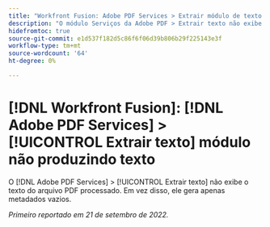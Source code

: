 ```yaml
---
title: "Workfront Fusion: Adobe PDF Services > Extrair módulo de texto não produzindo texto"
description: "O módulo Serviços da Adobe PDF > Extrair texto não exibe o texto do arquivo PDF processado. Em vez disso, ele gera apenas metadados vazios. "
hidefromtoc: true
source-git-commit: e1d537f182d5c86f6f06d39b806b29f225143e3f
workflow-type: tm+mt
source-wordcount: '64'
ht-degree: 0%

---
```



# [!DNL Workfront Fusion]: [!DNL Adobe PDF Services] > [!UICONTROL Extrair texto] módulo não produzindo texto

O [!DNL Adobe PDF Services] > [!UICONTROL Extrair texto] não exibe o texto do arquivo PDF processado. Em vez disso, ele gera apenas metadados vazios.

_Primeiro reportado em 21 de setembro de 2022._


